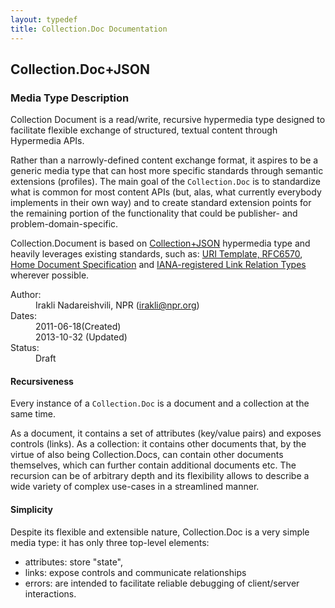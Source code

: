 ```yaml
---
layout: typedef
title: Collection.Doc Documentation
---
```


## Collection.Doc+JSON 

### Media Type Description

Collection Document is a read/write, recursive hypermedia type designed to facilitate flexible exchange of structured, textual content through Hypermedia APIs. 

Rather than a narrowly-defined content exchange format, it aspires to be a generic media type that can host more specific standards through semantic extensions (profiles). The main goal of the `Collection.Doc` is to standardize what is common for most content APIs (but, alas, what currently everybody implements in their own way) and to create standard extension points for the remaining portion of the functionality that could be publisher- and problem-domain-specific.

Collection.Document is based on [Collection+JSON](http://amundsen.com/media-types/collection/format/) hypermedia type and heavily leverages existing standards, such as: [URI Template, RFC6570](http://tools.ietf.org/html/rfc6570), [Home Document Specification](http://tools.ietf.org/html/draft-nottingham-json-home-03) and [IANA-registered Link Relation Types](http://www.iana.org/assignments/link-relations/link-relations.xhtml) wherever possible. 

<dl>
  <dt>Author:</dt>
  <dd>Irakli Nadareishvili, NPR (<a href="mailto:irakli@npr.org">irakli@npr.org</a>)</dd>
  <dt>Dates:</dt>
  <dd>
    2011-06-18(Created)<br>
    2013-10-32 (Updated)
  </dd>
  <dt>Status:</dt>
  <dd><span class="reg-draft">Draft</span></dd>
</dl>

<div id="toc"></div>

<div id="content">
  
#### Recursiveness

Every instance of a `Collection.Doc` is a document and a collection at the same time. 

As a document, it contains a set of attributes (key/value pairs) and exposes controls (links). As a collection: it contains other documents that, by the virtue of also being Collection.Docs, can contain other documents themselves, which can further contain additional documents etc. The recursion can be of arbitrary depth and its flexibility allows to describe a wide variety of complex use-cases in a streamlined manner.

#### Simplicity

Despite its flexible and extensible nature, Collection.Doc is a very simple media type: it has only three top-level elements: 

- attributes: store "state",
- links: expose controls and communicate relationships 
- errors: are intended to facilitate reliable debugging of client/server interactions.

</div><!-- / #content -->




